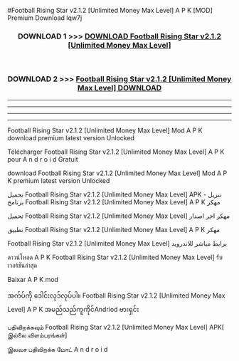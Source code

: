 #Football Rising Star  v2.1.2 [Unlimited Money Max Level] A P K [MOD] Premium Download lqw7j



<div align="center">

<h3>DOWNLOAD 1 >>> <a href="https://teeasianyam.web.app?sq=Football Rising Star  v2.1.2 [Unlimited Money Max Level]">DOWNLOAD Football Rising Star  v2.1.2 [Unlimited Money Max Level] </a></h3><br>

<h3>DOWNLOAD 2 >>> <a href="https://teeasianyam.web.app?sq=Football Rising Star  v2.1.2 [Unlimited Money Max Level] ">Football Rising Star  v2.1.2 [Unlimited Money Max Level]  DOWNLOAD </a></h3>

</div>


----------------------------------------------------------

----------------------------------------------------------

----------------------------------------------------------

----------------------------------------------------------


Football Rising Star  v2.1.2 [Unlimited Money Max Level]  Mod A P K download premium latest version Unlocked

Télécharger Football Rising Star  v2.1.2 [Unlimited Money Max Level]  A P K pour A n d r o i d Gratuit

download Football Rising Star  v2.1.2 [Unlimited Money Max Level]  Mod A P K premium latest version Unlocked

تحميل Football Rising Star  v2.1.2 [Unlimited Money Max Level]  APK - تنزيل برنامج Football Rising Star  v2.1.2 [Unlimited Money Max Level]  A P K مهكر

تحميل Football Rising Star  v2.1.2 [Unlimited Money Max Level]  مهكر اخر اصدار

تطبيق Football Rising Star  v2.1.2 [Unlimited Money Max Level]  A P K مهكر

Football Rising Star  v2.1.2 [Unlimited Money Max Level]  برابط مباشر للاندرويد

ดาวน์โหลด A P K Football Rising Star  v2.1.2 [Unlimited Money Max Level]  รับเวอร์ชันล่าสุด

Baixar A P K mod

အက်ပ်ကို ဒေါင်းလုဒ်လုပ်ပါ။ Football Rising Star  v2.1.2 [Unlimited Money Max Level]  A P K အမည်သည်ကူကိုင်Andriod ဗားရှင်း

பதிவிறக்கவும் Football Rising Star  v2.1.2 [Unlimited Money Max Level]  APK[ இல்லை விளம்பரங்கள்] 
 
இலவச பதிவிறக்க மோட் A n d r o i d



